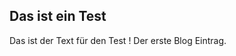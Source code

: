 ## Das ist ein Test
Das ist der Text für den Test ! Der erste Blog Eintrag.
<!--stackedit_data:
eyJoaXN0b3J5IjpbMTU0MTk5NzEwNl19
-->